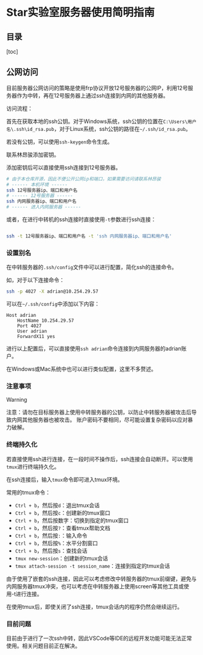 # Star实验室服务器使用简明指南

## 目录

[toc]

## 公网访问

目前服务器公网访问的策略是使用frp协议开放12号服务器的公网IP，利用12号服务器作为中转，再在12号服务器上通过ssh连接到内网的其他服务器。

访问流程：

首先在获取本地的ssh公钥。对于Windows系统，ssh公钥的位置在`C:\Users\用户名\.ssh\id_rsa.pub`，对于Linux系统，ssh公钥的路径在`~/.ssh/id_rsa.pub`。

若没有公钥，可以使用`ssh-keygen`命令生成。

联系林昂骏添加密钥。

添加密钥后可以直接使用ssh连接到12号服务器。

```bash
# 由于本仓库开源，因此不便公开公网ip和端口，如果需要访问请联系林昂骏
# ------ 本机环境 ------
ssh 12号服务器ip、端口和用户名
# ------ 12号服务器 ------
ssh 内网服务器ip、端口和用户名
# ------ 进入内网服务器 ------
```

或者，在进行中转机的ssh连接时直接使用`-t`参数进行ssh连接：

```bash

ssh -t 12号服务器ip、端口和用户名 -t 'ssh 内网服务器ip、端口和用户名'
```

### 设置别名

在中转服务器的`.ssh/config`文件中可以进行配置，简化ssh的连接命令。

如，对于以下连接命令：

```bash
ssh -p 4027 -X adrian@10.254.29.57
```

可以在`~/.ssh/config`中添加以下内容：

```config
Host adrian
    HostName 10.254.29.57
    Port 4027
    User adrian
    ForwardX11 yes
```
进行以上配置后，可以直接使用`ssh adrian`命令连接到内网服务器的adrian账户。

在Windows或Mac系统中也可以进行类似配置，这里不多赘述。

### 注意事项

> [!WARNING]
> 注意：请勿在目标服务器上使用中转服务器的公钥，以防止中转服务器被攻击后导致内网其他服务器也被攻击。
> 账户密码不要相同，尽可能设置复杂密码以应对暴力破解。

### 终端持久化

若直接使用ssh进行连接，在一段时间不操作后，ssh连接会自动断开。可以使用`tmux`进行终端持久化。

在ssh连接后，输入`tmux`命令即可进入tmux环境。

常用的tmux命令：
- `Ctrl + b`，然后按`d`：退出tmux会话
- `Ctrl + b`，然后按`c`：创建新的tmux窗口
- `Ctrl + b`，然后按数字：切换到指定的tmux窗口
- `Ctrl + b`，然后按`?`：查看tmux帮助文档
- `Ctrl + b`，然后按`:`：输入命令
- `Ctrl + b`，然后按`%`：水平分割窗口
- `Ctrl + b`，然后按`s`：查找会话
- `tmux new-session`：创建新的tmux会话
- `tmux attach-session -t session_name`：连接到指定的tmux会话

由于使用了嵌套的ssh连接，因此可以考虑修改中转服务器的tmux前缀键，避免与内网服务器tmux冲突，也可以考虑在中转服务器上使用screen等其他工具或使用-t进行连接。

在使用tmux后，即使关闭了ssh连接，tmux会话内的程序仍然会继续运行。




### 目前问题

目前由于进行了一次ssh中转，因此VSCode等IDE的远程开发功能可能无法正常使用。相关问题目前正在解决。



